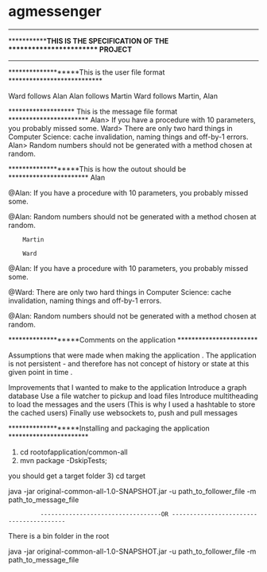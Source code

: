 # agmessenger


***************************************************************************
*******************THIS IS THE SPECIFICATION OF THE ***********************
******************************PROJECT**************************************
***************************************************************************
*******************This is the user file format ***************************

Ward follows Alan
Alan follows Martin
Ward follows Martin, Alan

******************* This is the message file format ***********************
Alan> If you have a procedure with 10 parameters, you probably missed some.
Ward> There are only two hard things in Computer Science: cache invalidation,
      naming things and off-by-1 errors.
Alan> Random numbers should not be generated with a method chosen at random.



*******************This is how the outout should be ***********************
Alan

@Alan: If you have a procedure with 10 parameters, you probably missed some.

@Alan: Random numbers should not be generated with a method chosen at random.

        Martin

        Ward

@Alan: If you have a procedure with 10 parameters, you probably missed some.

@Ward: There are only two hard things in Computer Science: cache invalidation,
        naming things and off-by-1 errors.

@Alan: Random numbers should not be generated with a method chosen at random.​



*******************Comments on the application ***********************

Assumptions that were made when making the application .
The application is not persistent - and therefore has not concept of history or state at
this given point in time .

Improvements that I wanted to make to the application
    Introduce a graph database
    Use a file watcher to pickup and load files
    Introduce multitheading to load the messages and the users (This is why I used a hashtable to store the cached users)
    Finally use websockets to, push and pull messages

*******************Installing and packaging the application ***********************
1) cd rootofapplication/common-all
2) mvn package -DskipTests;

you should get a target folder
3) cd target

java -jar original-common-all-1.0-SNAPSHOT.jar -u path_to_follower_file -m path_to_message_file


             ----------------------------------OR ----------------------------------------


There is a bin folder in the root

java -jar original-common-all-1.0-SNAPSHOT.jar -u path_to_follower_file -m path_to_message_file
